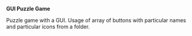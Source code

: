 **GUI Puzzle Game**

Puzzle game with a GUI. Usage of array of buttons with particular names and particular icons from a folder.
